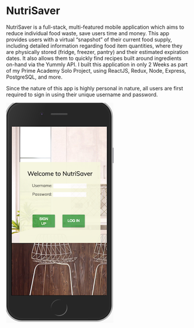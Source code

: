 # NutriSaver

NutriSaver is a full-stack, multi-featured mobile application which aims to reduce individual food waste, save users time and money. This app provides users with a virtual “snapshot” of their current food supply, including detailed information regarding food item quantities, where they are physically stored (fridge, freezer, pantry) and their estimated expiration dates. It also allows them to quickly find recipes built around ingredients on-hand via the Yummly API. I built this application in only 2 Weeks as part of my Prime Academy Solo Project, using ReactJS, Redux, Node, Express, PostgreSQL, and more.

Since the nature of this app is highly personal in nature, all users are first required to sign in using their unique username and password.

![Login Page](screenshots/Login.png)
